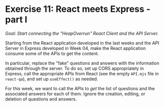 # Exercise 11: React meets Express - part I

_Goal: Start connecting the "HeapOverrun" React Client and the API Server._

Starting from the React application developed in the last weeks and the API Server in Express developed in Week 04, make the React application consume some of the APIs to get the content.

In particular, replace the "fake" questions and answers with the information obtained through the server. To do so, set up CORS appropriately in Express, call the appropriate APIs from React (see the empty `API.mjs` file in `react-qa`), and set up `useEffect()` as needed.

For this week, we want to call the APIs to _get_ the list of questions and the associated answers for each of them. Ignore the creation, editing, or deletion of questions and answers.
